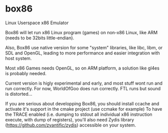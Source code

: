 # box86

Linux Userspace x86 Emulator

Box86 will let run x86 Linux program (games) on non-x86 Linux, like ARM (needs to be 32bits little-endian).

Also, Box86 use native version for some "system" libraries, like libc, libm, or SDL and OpenGL, leading to more performance and easier integration with host system.

Most x86 Games needs OpenGL, so on ARM platform, a solution like gl4es is probably needed.

Current version is higly experimental and early, and most stuff wont run and run correctly. For now, WorldOfGoo does run correctly. FTL runs but sound is distorted...

If you are serious about developping Box86, you should install ccache and activate it's support in the cmake project (use ccmake for example)
To have the TRACE enabled (i.e. dumping to stdout all individual x86 instruction execute, with dump of registers), you'll also need Zydis library (https://github.com/zyantific/zydis) accessible on your system.